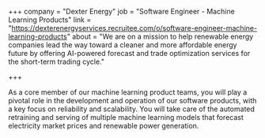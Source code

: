+++
company = "Dexter Energy"
job = "Software Engineer - Machine Learning Products"
link = "https://dexterenergyservices.recruitee.com/o/software-engineer-machine-learning-products"
about = "We are on a mission to help renewable energy companies lead the way toward a cleaner and more affordable energy future by offering AI-powered forecast and trade optimization services for the short-term trading cycle."

+++

As a core member of our machine learning product teams, you will play a pivotal role in the development and operation of our software products, with a key focus on reliability and scalability. You will take care of the automated retraining and serving of multiple machine learning models that forecast electricity market prices and renewable power generation.